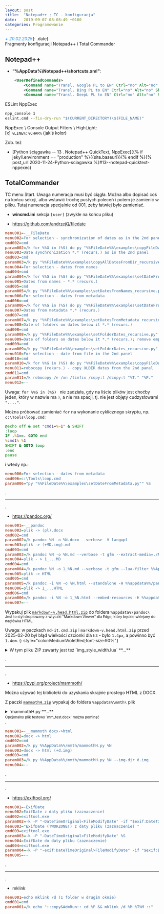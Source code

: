 ```yaml
---
layout: post
title:  "Notepad++ ; TC - konfiguracja"
date:   2019-09-07 08:08:49 +0100
categories: Programowanie
---
```


_+ 20.02.2025_{: .date}  
Fragmenty konfiguracji Notepad++ i Total Commander

<style>.date{font-size: smaller;color:#828282;}</style>


Notepad++
---------

* **"%AppData%\Notepad++\shortcuts.xml"**:

````xml
    <UserDefinedCommands>
        <Command name="Transl. Google PL to EN" Ctrl="no" Alt="no" Shift="no" Key="0">https://translate.google.com/?sl=pl&amp;tl=en&amp;text=$(CURRENT_WORD)</Command>
        <Command name="Transl. Bing PL to EN" Ctrl="no" Alt="no" Shift="no" Key="0">https://www.bing.com/translator/?from=pl&amp;to=en&amp;text=$(CURRENT_WORD)</Command>
        <Command name="Transl. DeepL PL to EN" Ctrl="no" Alt="no" Shift="no" Key="0">https://www.deepl.com/translator#pl/en/$(CURRENT_WORD)</Command>
````

ESLint NppExec
````bat
npp_console 1
eslint.cmd --fix-dry-run "$(CURRENT_DIRECTORY)\$(FILE_NAME)"
````
NppExec \ Console Output Filters \ HighLight:  
[x] `%LINE%:%CHAR%` (jakiś kolor)



Zob. też 
* [Python ściągawka -- 13 . Notepad++ QuickText, NppExec]({% if jekyll.environment == "production" %}{{site.baseurl}}{% endif %}{% post_url 2020-11-24-Python-sciagawka %}#13--notepad-quicktext-nppexec)

TotalCommander
--------------

TC menu Start. Uwaga numeracja musi być ciągła. Można albo dopisać coś na końcu sekcji, albo wstawić trochę pustych poleceń i potem je zamienić w pliku. Tutaj numeracja specjalnie od 001, żeby łatwiej było zamieniać.

* **wincmd.ini** sekcja `[user]` (zwykle na końcu pliku)

* <https://github.com/andrzejQ/filedate>

````ini
menu001=-__FileDate
menu002=For selection - synchronization of dates as in the 2nd panel
cmd002=cmd
param002=/k for %%G in (%S) do py "%%FileDate%%\examples\copyFileDate.py" "%T%%~G" %%G
menu003=Date synchronization *.* (recurs.) as in the 2nd panel
cmd003=cmd
param003=/k py "%%FileDate%%\examples\copyAllDatesFromDir_recursive.py" "%T:~0,-1" "%P:~0,-1"
menu004=For selection - dates from names
cmd004=cmd
param004=/k for %%G in (%S) do py "%%FileDate%%\examples\setDateFromName.py" %%G
menu005=Dates from names - *.* (recurs.)
cmd005=cmd
param005=/k py "%%FileDate%%\examples\setDatesFromNames_recursive.py" "%P:~0,-1"
menu006=For selection - dates from metadata
cmd006=cmd
param006=/k for %%G in (%S) do py "%%FileDate%%\examples\setDateFromMetadata.py" %%G
menu007=Dates from metadata *.* (recurs.)
cmd007=cmd
param007=/k py "%%FileDate%%\examples\setDatesFromMetadata_recursive.py" "%P:~0,-1"
menu008=Date of folders on dates below it *.* (recurs.)
cmd008=cmd
param008=/k py "%%FileDate%%\examples\setFolderDates_recursive.py" "%P:~0,-1"
menu009=Date of folders on dates below it *.* (recurs.); remove empty
cmd009=cmd
param009=/k py "%%FileDate%%\examples\setFolderDates_recursive.py" "%P:~0,-1" -e
menu010=For selection - date from file in the 2nd panel
cmd010=cmd
param010=/k for %%G in (%S) do py "%%FileDate%%\examples\copyFileDate.py" "%T%M" %%G
menu011=robocopy (rekurs.) - copy OLDER dates from the 2nd panel
cmd011=cmd
param011=/k robocopy /e /xn /timfix /copy:t /dcopy:t "%T." "%P."
menu012=--
````

Uwaga: `for %%G in (%S) ` nie zadziała, gdy na liście plików jest choćby jeden, który w nazwie ma `)`, a nie ma spacji, tj. nie jest objęty cudzysłowami `"...."`.

Można próbować zamieniać `for` na wykonanie cyklicznego skryptu, np. `c:\Tools\loop.cmd`:

````bat
@echo off & set "cmd1=%~1" & SHIFT
:loop
IF .%1==. GOTO end
%cmd1% %1
SHIFT & GOTO loop
:end
pause
````

i wtedy np.:

````ini
menu006=For selection - dates from metadata
cmd006=c:\Tools\loop.cmd
param006="py "%%FileDate%%\examples\setDateFromMetadata.py"" %S
````
.

----
.

* <https://pandoc.org/>

````ini
menu001=-__pandoc
menu002=plik -> (pl).docx
cmd002=cmd
param002=/k pandoc %N -o %N.docx --verbose -V lang=pl
menu003=plik -> (+MD.img).md
cmd003=cmd
param003=/k pandoc %N -o %N.md --verbose -t gfm --extract-media=./MD.img/ --lua-filter %%AppData%%/pandoc/img_style_width.lua
menu004=plik - > 1_...MD
cmd004=cmd
param004=/k pandoc %N -o 1_%N.md --verbose -t gfm --lua-filter %%AppData%%/pandoc/img_style_width.lua
menu005=plik -> HTML
cmd005=cmd
param005=/k pandoc -i %N -o %N.html --standalone -H %%appdata%%/pandoc/markdown-v.head.html -M lang=pl
menu006=plik -> 1_...HTML
cmd006=cmd
param006=/k pandoc -i %N -o 1_%N.html --embed-resources -H %%appdata%%/pandoc/markdown-v.head.html -M lang=pl
menu007=--
````

Wypakuj plik 
[`markdown-v.head.html.zip`]({{site.baseurl}}/assets/files/markdown-v.head.html.zip)
do foldera `%appdata%\pandoc\`  
<small>Jest to styl skopiowany z wtyczki "Markdown Viewer" dla Edge, który będzie wklejany do nagłówka HTML.</small>

Uwaga: w paczkach `md-it.cmd.zip` i `markdown-v.head.html.zip` przed 2025-02-20 był błąd wielkości czcionki dla `h3` - było `1.4px`, a powinno być `1.4em`.
{: style="color:MediumVioletRed;font-size:90%"}

<details markdown=1><summary markdown="span">W tym pliku ZIP zawarty jest też `img_style_width.lua` **...** </summary>

<small> %AppData%/pandoc/img_style_width.lua - zob. <https://github.com/jgm/pandoc/issues/9032> :</small>

````lua
-- pandoc --lua-filter for markdown size attributes as {style="width:... instead of {width="...
-- written by novice pandoc user - don't rely too much on it
if FORMAT:match 'markdown' then
  function Image(el)
    el.attributes.style = (el.attributes.style or '') .. 
      ' width:' ..   (el.attributes.width or 'auto') .. 
      '; height:' .. (el.attributes.height or 'auto') .. ';'
    el.attributes.width = nil
    el.attributes.height = nil
    return el
  end
end
````
{: style="font-size: 70%;"} 
</details>

.<a id=mammothH/>

----
.

* <https://pypi.org/project/mammoth/>

Można używać tej biblioteki do uzyskania skrajnie prostego HTML z DOCX.

Z paczki [`mammothH.zip`]({{site.baseurl}}/assets/files/mammothH.zip) wypakuj do foldera `%appdata%\mmth\` plik
<details markdown=1><summary markdown="span">`mammothH.py`**...**<br>
<small>Opcjonalny plik testowy `mm_test.docx`  można pominąć</small>
</summary>
{% raw %}
````py
import os
import shutil
import argparse
import mammoth # pip install mammoth

def cli_args():
  parser = argparse.ArgumentParser(
    usage='python mammothH.py FILE.DOCX',
    description=f'''DOCX -> HTML (mammoth + HTML head)''',)
  parser.add_argument('input_file')
  parser.add_argument('-o', '--output',
                 help='or default FILE.docx_.HTML')
  parser.add_argument('-i', '--img-dir', default='',
                 help='directory for image files or (default) images are included inline in HTML')
  parser.add_argument('-l', '--lang', default='pl-PL', help='e.g.: "pl-PL" (default)')
  parser.add_argument('-s', '--td_style', nargs='+',  default=(':nth-child(1)','color: DarkMagenta;', ':nth-child(3n+4)','color: Blue;'),
                 help='td_sel1, style1, ... e.g.: --td_style ":nth-child(1)" "color: DarkMagenta;" ":nth-child(3n+4)" "color: Blue;"' )
  return parser.parse_args()

def main ():
  args=cli_args() ; print(f'{args=}') #$# py 3.8+
  out_suffix='._.html' #to add if not --output
  output_file = args.output or f'{args.input_file}{out_suffix}' ; print(f'{output_file=}') #$#
  if not args.img_dir:
    convert_image = None
  else:
    if not os.path.exists(args.img_dir):
      os.makedirs(args.img_dir) ; print(f'os.makedirs {args.img_dir}') #$#
    convert_image = mammoth.images.img_element(ImageWriter(args.img_dir))
  tdSel_style = list(zip(args.td_style[::2], args.td_style[1::2])) if args.td_style else [] \
    ; print(f'{tdSel_style=}') #$#
  
  messages = docx_to_html(args.input_file, output_file, args.lang, convert_image, tdSel_style)
  print(f'{messages=}\n.')

def docx_to_html(input_file, output_file, lang='', convert_image=None, tdSel_style=[]):
  with open(input_file, "rb") as docx_file:
    
    result = mammoth.convert_to_html(docx_file, convert_image=convert_image)
    
    html = (f'''<!DOCTYPE html><html><head><meta charset="utf-8"/>
<style>
 body {{ font-family: "Segoe UI","Noto Sans",Helvetica,Arial,sans-serif; }}
 {' '.join([f'td{selector}, th{selector} {{{style}}}' for (selector,style) in tdSel_style])}
 table {{border-collapse: collapse; }}
 th, td {{border: 1px solid grey; font-size: 0.85em; padding:2px;}}
 td p {{margin: 0px;}}
</style>
<title>{output_file}</title>
</head><body{f' lang="{lang}"' if lang else ''}> 
{result.value}
</body></html>
''') 

    with open(output_file, "w", encoding="utf-8") as f: 
      f.write(html)
  return result.messages

class ImageWriter(object):
# Python___\Lib\site-packages\mammoth\cli.py
  def __init__(self, output_dir):
    self._output_dir = output_dir
    self._image_number = 1
  def __call__(self, element):
    extension = element.content_type.partition("/")[2]
    image_filename = f"{self._image_number}.{extension}"
    img_path = os.path.join(self._output_dir, image_filename)
    with open(img_path, "wb") as image_dest:
      with element.open() as image_source:
        shutil.copyfileobj(image_source, image_dest)
    self._image_number += 1
    return {"src": img_path}

if __name__ == "__main__":
  main ()
````
{% endraw %}
</details>
<details markdown=1><summary markdown="span">Wiersz cmd: `python mammothH.py FILE.DOCX` **...**</summary>
{: style="font-size: 90%;"} 
````bat
DOCX -> HTML (mammoth + HTML head)
usage: python mammothH.py FILE.DOCX

options:
  -h, --help    show this help message and exit
  -o OUTPUT, --output OUTPUT
                or default FILE.docx_.HTML
  -i IMG_DIR, --img-dir IMG_DIR
                directory for image files or (default) images are included inline in HTML
  -l LANG, --lang LANG  e.g.: "pl-PL" (default)
  -s TD_STYLE [TD_STYLE ...], --td_style TD_STYLE [TD_STYLE ...]
     e.g.: --td_style ":nth-child(1)" "color: DarkMagenta;" ":nth-child(3n+4)" "color: Blue;"
````
</details>
.

````ini
menu001=-__mammoth docx->html
menu002=docx -> html
cmd002=cmd
param002=/k py %%AppData%%/mmth/mammothH.py %N
menu003=docx -> html (+d.img)
cmd003=cmd
param003=/k py %%AppData%%/mmth/mammothH.py %N --img-dir d.img
menu004=--
````
.

----
.

* <https://exiftool.org/>

````ini
menu001=-ExifDate
menu002=ExifDate z daty pliku (zaznaczenie)
cmd002=exiftool.exe
param002=-k -P "-DateTimeOriginal<FileModifyDate" -if "$exif:DateTimeOriginal" %S
menu003="ExifDate (TWORZONE!) z daty pliku (zaznaczenie) "
cmd003=exiftool.exe
param003=-k -P "-DateTimeOriginal<FileModifyDate" %S
menu004=ExifDate do daty pliku (zaznaczenie)
cmd004=exiftool.exe
param004=-k -P "-exif:DateTimeOriginal>FileModifyDate" -if "$exif:DateTimeOriginal" %S
menu005=--
````

.

----
.

* mklink

````ini
menu001=echo mklink /d (1 folder w drugim oknie)
cmd001=cmd
param001=/k echo "::copy&AdmRun:: cd %P && mklink /d %M %T%M ::"
````

<style> code {font-size: 90%;}
em {color: DodgerBlue} </style>
